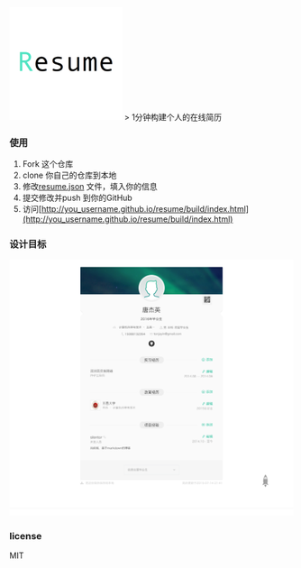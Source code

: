 <img src="data/icon-resume.png" height="200"/>
> 1分钟构建个人的在线简历

### 使用

1. Fork 这个仓库
2. clone 你自己的仓库到本地
3. 修改[resume.json](resume.json) 文件，填入你的信息
4. 提交修改并push 到你的GitHub
5. 访问[http://you_username.github.io/resume/build/index.html](http://you_username.github.io/resume/build/index.html)

### 设计目标

![design target](./screenshot/lagou-demo.png)

### license

MIT
